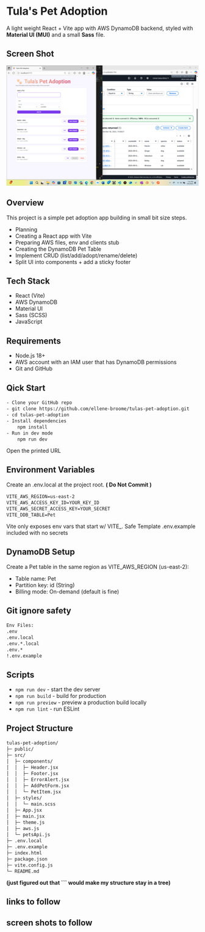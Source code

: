 # Tula's Pet Adoption
A light weight React + Vite app with AWS DynamoDB backend, styled with **Material UI (MUI)** and a small **Sass** file.
## Screen Shot
![Table + App](src/assets/images/tableAndApp.png)
## Overview
This project is a simple pet adoption app building in small bit size steps.
- Planning
- Creating a React app with Vite
- Preparing AWS files, env and clients stub
- Creating the DynamoDB Pet Table
- Implement CRUD (list/add/adopt/rename/delete)
- Split UI into components + add a sticky footer
## Tech Stack
- React (Vite)
- AWS DynamoDB
- Material UI
- Sass (SCSS)
- JavaScript
## Requirements
- Node.js 18+
- AWS account with an IAM user that has DynamoDB permissions
- Git and GitHub
## Qick Start
```
- Clone your GitHub repo
- git clone https://github.com/ellene-broome/tulas-pet-adoption.git
- cd tulas-pet-adoption
- Install dependencies
    npm install
- Run in dev mode
    npm run dev
```
Open the printed URL
## Environment Variables
Create an .env.local at the project root. **( Do Not Commit )**
```
VITE_AWS_REGION=us-east-2
VITE_AWS_ACCESS_KEY_ID=YOUR_KEY_ID
VITE_AWS_SECRET_ACCESS_KEY=YOUR_SECRET
VITE_DDB_TABLE=Pet
```
Vite only exposes env vars that start w/ VITE_.
Safe Template .env.example included with no secrets
## DynamoDB Setup
Create a Pet table in the same region as VITE_AWS_REGION (us-east-2):
- Table name: Pet
- Partition key: id (String)
- Billing mode: On-demand (default is fine)
## Git ignore safety
```
Env Files:
.env
.env.local
.env.*.local
.env.*
!.env.example
```
## Scripts
- `npm run dev` - start the dev server
- `npm run build` - build for production
- `npm run preview` - preview a production build locally
- `npm run lint` - run ESLint 

## Project Structure
```
tulas-pet-adoption/
├─ public/
├─ src/
│  ├─ components/
│  │  ├─ Header.jsx
│  │  ├─ Footer.jsx
│  │  ├─ ErrorAlert.jsx
│  │  ├─ AddPetForm.jsx
│  │  └─ PetItem.jsx
│  ├─ styles/
│  │  └─ main.scss          
│  ├─ App.jsx
│  ├─ main.jsx
│  ├─ theme.js              
│  ├─ aws.js                
│  └─ petsApi.js            
├─ .env.local               
├─ .env.example             
├─ index.html               
├─ package.json
├─ vite.config.js
└─ README.md

```
**(just figured out that ``` would make my structure stay in a tree)**

## links to follow
## screen shots to follow
